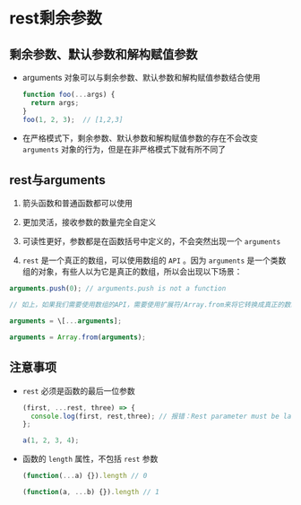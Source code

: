 # rest剩余参数

## 剩余参数、默认参数和解构赋值参数

+ arguments 对象可以与剩余参数、默认参数和解构赋值参数结合使用

  ```js
  function foo(...args) {
    return args;
  }
  foo(1, 2, 3);  // [1,2,3]
  ```

+ 在严格模式下，剩余参数、默认参数和解构赋值参数的存在不会改变 `arguments` 对象的行为，但是在非严格模式下就有所不同了

## rest与arguments

1. 箭头函数和普通函数都可以使用

2. 更加灵活，接收参数的数量完全自定义

3. 可读性更好，参数都是在函数括号中定义的，不会突然出现一个 `arguments`

4. `rest` 是一个真正的数组，可以使用数组的 `API` 。因为 `arguments` 是一个类数组的对象，有些人以为它是真正的数组，所以会出现以下场景：

  ```js
  arguments.push(0); // arguments.push is not a function

  // 如上，如果我们需要使用数组的API，需要使用扩展符/Array.from来将它转换成真正的数组:

  arguments = \[...arguments];

  arguments = Array.from(arguments);
  ```

## 注意事项

+ `rest` 必须是函数的最后一位参数

  ```js
  (first, ...rest, three) => {
    console.log(first, rest,three); // 报错：Rest parameter must be last formal parameter
  };

  a(1, 2, 3, 4);
  ```

+ 函数的 `length` 属性，不包括 `rest` 参数

  ```js
  (function(...a) {}).length // 0

  (function(a, ...b) {}).length // 1
  ```
